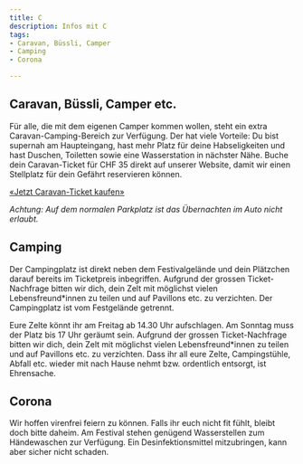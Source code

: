 ```yaml
---
title: C
description: Infos mit C
tags:
- Caravan, Büssli, Camper
- Camping
- Corona

---
```


## Caravan, Büssli, Camper etc.
Für alle, die mit dem eigenen Camper kommen wollen, steht ein extra Caravan-Camping-Bereich zur Verfügung. Der hat viele Vorteile: Du bist supernah am Haupteingang, hast mehr Platz für deine Habseligkeiten und hast Duschen, Toiletten sowie eine Wasserstation in nächster Nähe. Buche dein Caravan-Ticket für CHF 35 direkt auf unserer Website, damit wir einen Stellplatz für dein Gefährt reservieren können.

[«Jetzt Caravan-Ticket kaufen»](https://eventfrog.ch/de/p/festivals/weitere-festivals/lieder-und-kulturfest-2022-6833845387129228352.html)

*Achtung: Auf dem normalen Parkplatz ist das Übernachten im Auto nicht erlaubt.*

## Camping
Der Campingplatz ist direkt neben dem Festivalgelände und dein Plätzchen darauf bereits im Ticketpreis inbegriffen. Aufgrund der grossen Ticket-Nachfrage bitten wir dich, dein Zelt mit möglichst vielen Lebensfreund*innen zu teilen und auf Pavillons etc. zu verzichten. Der Campingplatz ist vom Festgelände getrennt.

Eure Zelte könnt ihr am Freitag ab 14.30 Uhr aufschlagen. Am Sonntag muss der Platz bis 17 Uhr geräumt sein. Aufgrund der grossen Ticket-Nachfrage bitten wir dich, dein Zelt mit möglichst vielen Lebensfreund*innen zu teilen und auf Pavillons etc. zu verzichten. Dass ihr all eure Zelte, Campingstühle, Abfall etc. wieder mit nach Hause nehmt bzw. ordentlich entsorgt, ist Ehrensache.

## Corona
Wir hoffen virenfrei feiern zu können. Falls ihr euch nicht fit fühlt, bleibt doch bitte daheim. Am Festival stehen genügend Wasserstellen zum Händewaschen zur Verfügung. Ein Desinfektionsmittel mitzubringen, kann aber sicher nicht schaden.
